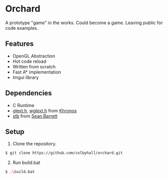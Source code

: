 # Orchard
A prototype "game" in the works. Could become a game. Leaving public for code examples.

## Features
* OpenGL Abstraction
* Hot code reload
* Written from scratch
* Fast A* implementation
* Imgui library

## Dependencies
* C Runtime
* [glext.h](https://www.khronos.org/registry/OpenGL/api/GL/glext.h), [wglext.h](https://www.khronos.org/registry/OpenGL/api/GL/wglext.h) from [Khronos](https://www.khronos.org/)
* [stb](https://github.com/nothings/stb) from [Sean Barrett](https://twitter.com/nothings)

## Setup
1. Clone the repository. 
```sh
$ git clone https://github.com/colbyhall/orchard.git
```
2. Run build.bat
```sh
$ .\build.bat
```
